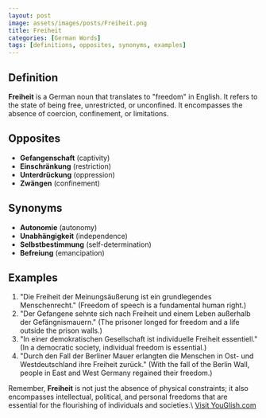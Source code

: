 ```yaml
---
layout: post
image: assets/images/posts/Freiheit.png
title: Freiheit
categories: [German Words]
tags: [definitions, opposites, synonyms, examples]
---
```


## Definition

**Freiheit** is a German noun that translates to "freedom" in English. It refers to the state of being free, unrestricted, or unconfined. It encompasses the absence of coercion, confinement, or limitations. 

## Opposites

- **Gefangenschaft** (captivity)
- **Einschränkung** (restriction)
- **Unterdrückung** (oppression)
- **Zwängen** (confinement)

## Synonyms

- **Autonomie** (autonomy)
- **Unabhängigkeit** (independence)
- **Selbstbestimmung** (self-determination)
- **Befreiung** (emancipation)

## Examples

1. "Die Freiheit der Meinungsäußerung ist ein grundlegendes Menschenrecht." (Freedom of speech is a fundamental human right.)
2. "Der Gefangene sehnte sich nach Freiheit und einem Leben außerhalb der Gefängnismauern." (The prisoner longed for freedom and a life outside the prison walls.)
3. "In einer demokratischen Gesellschaft ist individuelle Freiheit essentiell." (In a democratic society, individual freedom is essential.)
4. "Durch den Fall der Berliner Mauer erlangten die Menschen in Ost- und Westdeutschland ihre Freiheit zurück." (With the fall of the Berlin Wall, people in East and West Germany regained their freedom.)

Remember, **Freiheit** is not just the absence of physical constraints; it also encompasses intellectual, political, and personal freedoms that are essential for the flourishing of individuals and societies.\ <a id="yg-widget-0" class="youglish-widget" data-query="Freiheit" data-lang="german" data-components="8412" data-auto-start="0" data-bkg-color="theme_light" data-title="How%20to%20pronounce%20Freiheit%20in%20German"  rel="nofollow" href="https://youglish.com">Visit YouGlish.com</a><script async src="https://youglish.com/public/emb/widget.js" charset="utf-8"></script>